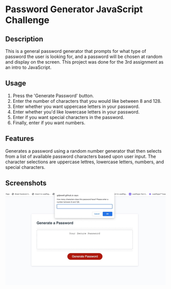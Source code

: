 # Password Generator JavaScript Challenge

## Description

This is a general password generator that prompts for what type of password the user is looking for, and a password will be chosen at random and display on the screen.  This project was done for the 3rd assignment as an intro to JavaScript. 

## Usage

1. Press the 'Generate Password' button.
2. Enter the number of characters that you would like between 8 and 128.
3. Enter whether you want uppercase letters in your password.
4. Enter whether you'd like lowercase letters in your password.
5. Enter if you want special characters in the password.
6. Finally, enter if you want numbers.

## Features

Generates a password using a random number generator that then selects from a list of available password characters based upon user input. The character selections are uppercase lettres, lowercase letters, numbers, and special characters.

## Screenshots

![](./assets/password_gen_screenshot.jpg)